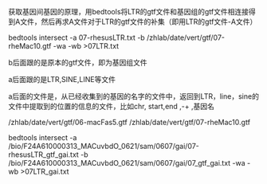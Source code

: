 获取基因间基因的原理，用bedtools将LTR的gtf文件和基因组的gtf文件相连接得到A文件，然后再求A文件对于LTR的gtf文件的补集（即用LTR的gtf文件-A文件）


bedtools intersect -a 07-rhesusLTR.txt -b /zhlab/date/vert/gtf/07-rheMac10.gtf -wa -wb >07LTR.txt

b后面跟的是原本的gtf文件，即为基因组文件


a后面跟的是LTR,SINE,LINE等文件


a后面的文件是，从已经收集到的基因的名字的文件中，返回到LTR，line，sine的文件中提取到的位置的信息的文件，比如chr, start,end ,-+ ,基因名


/zhlab/date/vert/gtf/06-macFas5.gtf
/zhlab/date/vert/gtf/07-rheMac10.gtf



bedtools intersect -a /bio/F24A610000313_MACuvbdO_0621/sam/0607/gai/07-rhesusLTR_gtf_gai.txt -b /bio/F24A610000313_MACuvbdO_0621/sam/0607/gai/07_gtf_gai.txt -wa -wb >07LTR_gai.txt






